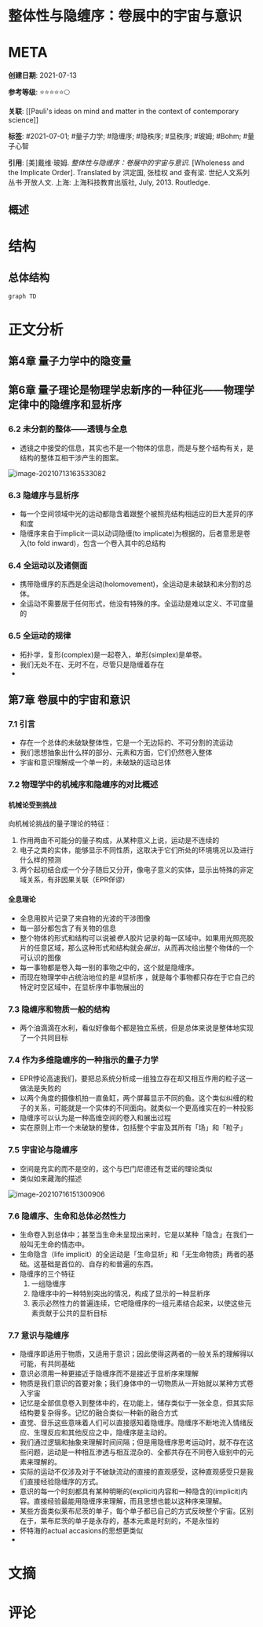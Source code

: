 # 整体性与隐缠序：卷展中的宇宙与意识

# META

**创建日期**: 2021-07-13

**参考等级**: ⭐⭐⭐⭐⭐🌕

**关联**: [[Pauli's ideas on mind and matter in the context of contemporary science]]

**标签**: #2021-07-01; #量子力学; #隐缠序; #隐秩序; #显秩序; #玻姆; #Bohm; #量子心智 

**引用**: [美]戴维·玻姆. *整体性与隐缠序：卷展中的宇宙与意识*. [Wholeness and the Implicate Order]. Translated by 洪定国, 张桂权 and 查有梁. 世纪人文系列丛书·开放人文. 上海: 上海科技教育出版社, July, 2013. Routledge.

## 概述


# 结构

## 总体结构

```mermaid
graph TD

```

# 正文分析

## 第4章 量子力学中的隐变量

## 第6章 量子理论是物理学忠新序的一种征兆——物理学定律中的隐缠序和显析序

### 6.2 未分割的整体——透镜与全息

* 透镜之中接受的信息，其实也不是一个物体的信息，而是与整个结构有关，是结构的整体互相干涉产生的图案。

![image-20210713163533082](https://typora-picgo-bed.oss-cn-beijing.aliyuncs.com/image-20210713163533082.png)

### 6.3 隐缠序与显析序

* 每一个空间领域中光的运动都隐含着跟整个被照亮结构相适应的巨大差异的序和度
* 隐缠序来自于implicit一词以动词隐缠(to implicate)为根据的，后者意思是卷入(to fold inward)，包含一个卷入其中的总结构

### 6.4 全运动以及诸侧面

* 携带隐缠序的东西是全运动(holomovement)，全运动是未破缺和未分割的总体。
* 全运动不需要居于任何形式，他没有特殊的序。全运动是难以定义、不可度量的

### 6.5 全运动的规律

* 拓扑学，复形(complex)是一起卷入，单形(simplex)是单卷。
* 我们无处不在、无时不在，尽管只是隐缠着存在
* 

## 第7章 卷展中的宇宙和意识

### 7.1 引言

* 存在一个总体的未破缺整体性，它是一个无边际的、不可分割的流运动
* 我们思想抽象出什么样的部分、元素和方面，它们仍然卷入整体
* 宇宙和意识理解成一个单一的，未破缺的运动总体

### 7.2 物理学中的机械序和隐缠序的对比概述

#### 机械论受到挑战

向机械论挑战的量子理论的特征：

1. 作用两由不可能分的量子构成，从某种意义上说，运动是不连续的
2. 电子之类的实体，能够显示不同性质，这取决于它们所处的环境境况以及进行什么样的预测
3. 两个起初结合成一个分子随后又分开，像电子意义的实体，显示出特殊的非定域关系，有非因果关联（EPR佯谬）

#### 全息理论

* 全息用胶片记录了来自物的光波的干涉图像
* 每一部分都包含了有关物的信息
* 整个物体的形式和结构可以说被*卷入*胶片记录的每一区域中。如果用光照亮胶片的任意区域，那么这种形式和结构就会*展出*，从而再次给出整个物体的一个可认识的图像
* 每一事物都是卷入每一别的事物之中的，这个就是隐缠序。
* 而现在物理学中占统治地位的是 #显析序 ，就是每个事物都只存在于它自己的特定时空区域中，在显析序中事物展出的

### 7.3 隐缠序和物质一般的结构

* 两个油滴滴在水利，看似好像每个都是独立系统，但是总体来说是整体地实现了一个共同目标

### 7.4 作为多维隐缠序的一种指示的量子力学

* EPR悖论高速我们，要把总系统分析成一组独立存在却又相互作用的粒子这一做法是失败的
* 以两个角度的摄像机拍一直鱼缸，两个屏幕显示不同的鱼。这个类似纠缠的粒子的关系，可能就是一个实体的不同面向。就类似一个更高维实在的一种投影
* 隐缠序可以认为是一种高维空间的卷入和展出过程
* 实在原则上市一个未破缺的整体，包括整个宇宙及其所有「场」和「粒子」

### 7.5 宇宙论与隐缠序

* 空间是充实的而不是空的，这个与巴门尼德还有芝诺的理论类似
* 类似如来藏海的描述

![image-20210716151300906](https://typora-picgo-bed.oss-cn-beijing.aliyuncs.com/image-20210716151300906.png)

### 7.6 隐缠序、生命和总体必然性力

* 生命卷入到总体中；甚至当生命未呈现出来时，它是以某种「隐含」在我们一般叫无生命的情态中。
* 生命隐含（life implicit）的全运动是「生命显析」和「无生命物质」两者的基础。这基础是首位的、自存的和普遍的东西。
* 隐缠序的三个特征
    1. 一组隐缠序
    2. 隐缠序中的一种特别突出的情况，构成了显示的一种显析序
    3. 表示必然性力的普遍连续，它吧隐缠序的一组元素结合起来，以使这些元素贡献于公共的显析目标

### 7.7 意识与隐缠序

* 隐缠序即适用于物质，又适用于意识；因此使得这两者的一般关系的理解得以可能，有共同基础
* 意识必须用一种更接近于隐缠序而不是接近于显析序来理解
* 物质是我们意识的首要对象；我们身体中的一切物质从一开始就以某种方式卷入宇宙
* 记忆是全部信息卷入到整体中的，在功能上，储存类似于一张全息，但其实际结构要复杂得多。记忆的融合类似一种新的融合方式
* 直觉、音乐这些意味着人们可以直接感知着隐缠序。隐缠序不断地流入情绪反应、生理反应和其他反应之中，隐缠序是主动的。
* 我们通过逻辑和抽象来理解时间间隔；但是用隐缠序思考运动时，就不存在这些问题，运动是一种相互渗透与相互混杂的、全都共存在不同卷入级别中的元素来理解的。
* 实际的运动不仅涉及对于不破缺流动的直接的直观感受，这种直观感受只是我们直接经验隐缠序的方式。
* 意识的每一个时刻都具有某种明晰的(explicit)内容和一种隐含的(implicit)内容。直接经验最能用隐缠序来理解，而且思想也能以这种序来理解。
* 某些方面类似莱布尼茨的单子，每个单子都已自己的方式反映整个宇宙。区别在于，莱布尼茨的单子是永存的，基本元素是时刻的，不是永恒的
* 怀特海的actual accasions的思想更类似
* 

# 文摘

# 评论
